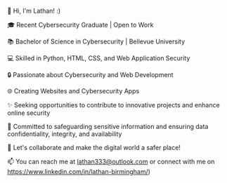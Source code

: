 👋 Hi, I'm Lathan! :)

🎓 Recent Cybersecurity Graduate | Open to Work

📚 Bachelor of Science in Cybersecurity | Bellevue University

💻 Skilled in Python, HTML, CSS, and Web Application Security

🔒 Passionate about Cybersecurity and Web Development

🌐 Creating Websites and Cybersecurity Apps

✨ Seeking opportunities to contribute to innovative projects and enhance online security

🔐 Committed to safeguarding sensitive information and ensuring data confidentiality, integrity, and availability

🌟 Let's collaborate and make the digital world a safer place!

📫 You can reach me at lathan333@outlook.com or connect with me on https://www.linkedin.com/in/lathan-birmingham/)
<!---
lathan333/lathan333 is a ✨ special ✨ repository because its `README.md` (this file) appears on your GitHub profile.
You can click the Preview link to take a look at your changes.
--->
